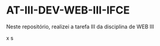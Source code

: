# AT-III-DEV-WEB-III-IFCE
Neste repositório, realizei a tarefa III da disciplina de WEB III
 
  
x
s
 
